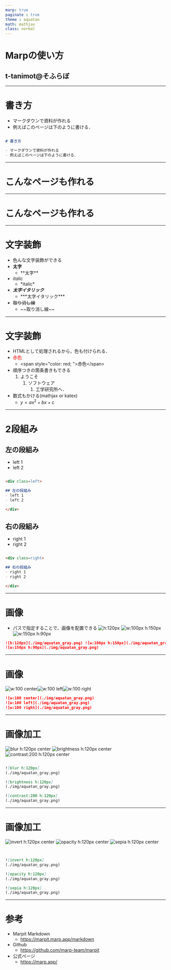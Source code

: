 ```yaml
---
marp: true
paginate : true
theme : aquatan
math: mathjax
class: normal
---
```


<!--
_class: top
-->

# Marpの使い方
## t-tanimot@そふらぼ


---

# 書き方

- マークダウンで資料が作れる
- 例えばこのページは下のように書ける．

```md

# 書き方

- マークダウンで資料が作れる
- 例えばこのページは下のように書ける．

```

---

<!-- 
_class: title_dark
-->

# こんなページも作れる

---
<!--
_class: title_light
-->

# こんなページも作れる

---

# 文字装飾

- 色んな文字装飾ができる
- **太字**
    - \*\*太字\*\*
- *italic*
    - \*italic\*
- ***太字イタリック***
    - \*\*\*太字イタリック\*\*\*
- ~~取り消し線~~
    - \~\~取り消し線\~\~

---

# 文字装飾

- HTMLとして処理されるから，色も付けられる．
- <span style="color:red; ">赤色</span>
    - \<span style="color: red; ">赤色\</span>
- 順序つきの箇条書きもできる
    1. ようこそ
        1. ソフトウェア
            1. 工学研究所へ．
- 数式もかける(mathjax or katex) 
    - $y = ax^2 + bx + c$

---
<!-- 
_class: split
-->

# 2段組み
<div class=left>

## 左の段組み
- left 1
- left 2

```md

<div class=left>

## 左の段組み
- left 1
- left 2

</div>
```

</div>
<div class=right>

## 右の段組み
- right 1
- right 2

```md

<div class=right>

## 右の段組み
- right 1
- right 2

</div>
```

</div>




---

# 画像
- パスで指定することで、画像を配置できる
![h:120px](./img/aquatan_gray.png) ![w:100px h:150px](./img/aquatan_gray.png)
![w:150px h:90px](./img/aquatan_gray.png)
```md
![h:120px](./img/aquatan_gray.png) ![w:100px h:150px](./img/aquatan_gray.png)
![w:150px h:90px](./img/aquatan_gray.png)
```
---

# 画像

![w:100 center](./img/aquatan_gray.png)![w:100 left](./img/aquatan_gray.png)![w:100 right](./img/aquatan_gray.png)

```md
![w:100 center](./img/aquatan_gray.png)
![w:100 left](./img/aquatan_gray.png)
![w:100 right](./img/aquatan_gray.png)
```

---
<!-- 
_class: split
-->


# 画像加工
<div class=left>

![blur h:120px center](./img/aquatan_gray.png) 
![brightness h:120px center](./img/aquatan_gray.png) 
![contrast:200 h:120px center](./img/aquatan_gray.png)

</div>
<div class=right>

```md

![blur h:120px]
(./img/aquatan_gray.png) 

![brightness h:120px]
(./img/aquatan_gray.png) 

![contrast:200 h:120px]
(./img/aquatan_gray.png)

```

</div>

---
<!-- 
_class: split
-->


# 画像加工
<div class=left>

![invert h:120px center](./img/aquatan_gray.png)
![opacity h:120px center](./img/aquatan_gray.png)
![sepia h:120px center](./img/aquatan_gray.png)

</div>
<div class=right>

```md


![invert h:120px]
(./img/aquatan_gray.png)

![opacity h:120px]
(./img/aquatan_gray.png)

![sepia h:120px]
(./img/aquatan_gray.png)


```

</div>


---
# 参考

- Marpit Markdown
    - https://marpit.marp.app/markdown
- Github
    - https://github.com/marp-team/marpit
- 公式ページ
    - https://marp.app/